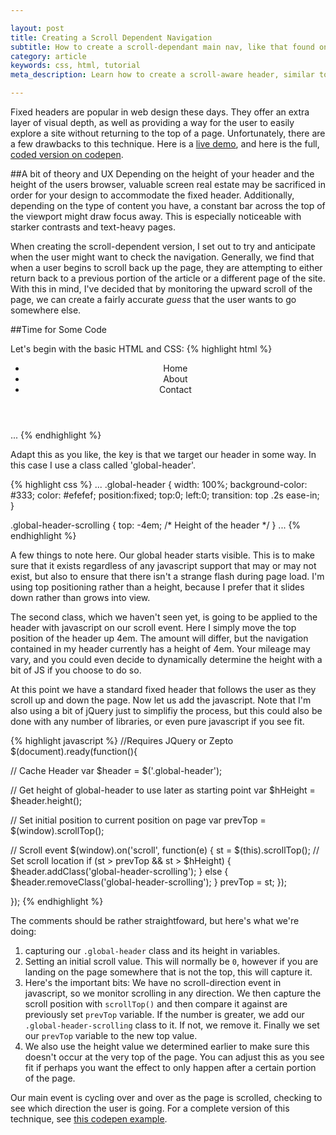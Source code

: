 ```yaml
---

layout: post
title: Creating a Scroll Dependent Navigation
subtitle: How to create a scroll-dependant main nav, like that found on this site.
category: article
keywords: css, html, tutorial
meta_description: Learn how to create a scroll-aware header, similar to that found here at markmichon.com

---
```


Fixed headers are popular in web design these days. They offer an extra layer of visual depth, as well as providing a way for the user to easily explore a site without returning to the top of a page. Unfortunately, there are a few drawbacks to this technique. Here is a [live demo](http://codepen.io/markmichon/full/yicGB), and here is the full, [coded version on codepen](http://codepen.io/markmichon/pen/yicGB).

##A bit of theory and UX
Depending on the height of your header and the height of the users browser, valuable screen real estate may be sacrificed in order for your design to accommodate the fixed header. Additionally, depending on the type of content you have, a constant bar across the top of the viewport might draw focus away. This is especially noticeable with starker contrasts and text-heavy pages.

When creating the scroll-dependent version, I set out to try and anticipate when the user might want to check the navigation. Generally, we find that when a user begins to scroll back up the page, they are attempting to either return back to a previous portion of the article or a different page of the site. With this in mind, I've decided that by monitoring the upward scroll of the page, we can create a fairly accurate _guess_ that the user wants to go somewhere else.

##Time for Some Code

Let's begin with the basic HTML and CSS:
{% highlight html %}
  <header class="global-header">
    <ul>
      <li>Home</li>
      <li>About</li>
      <li>Contact</li>
    </ul>
  </header>
  ...
{% endhighlight %}

Adapt this as you like, the key is that we target our header in some way. In this case I use a class called 'global-header'.

{% highlight css %}
  ...
  .global-header {
    width: 100%;
    background-color: #333;
    color: #efefef;
    position:fixed;
    top:0;
    left:0;
    transition: top .2s ease-in;
  }

  .global-header-scrolling {
    top: -4em; /* Height of the header */
  }
  ...
{% endhighlight %}

A few things to note here. Our global header starts visible. This is to make sure that it exists regardless of any javascript support that may or may not exist, but also to ensure that there isn't a strange flash during page load. I'm using top positioning rather than a height, because I prefer that it slides down rather than grows into view.

The second class, which we haven't seen yet, is going to be applied to the header with javascript on our scroll event. Here I simply move the top position of the header up 4em. The amount will differ, but the navigation contained in my header currently has a height of 4em. Your mileage may vary, and you could even decide to dynamically determine the height with a bit of JS if you choose to do so.

At this point we have a standard fixed header that follows the user as they scroll up and down the page. Now let us add the javascript. Note that I'm also using a bit of jQuery just to simplifiy the process, but this could also be done with any number of libraries, or even pure javascript if you see fit.

{% highlight javascript %}
  //Requires JQuery or Zepto
  $(document).ready(function(){

  // Cache Header
  var $header = $('.global-header');

  // Get height of global-header to use later as starting point
  var $hHeight = $header.height();

  // Set initial position to current position on page
  var prevTop = $(window).scrollTop();

  // Scroll event
  $(window).on('scroll', function(e) {
    st = $(this).scrollTop(); // Set scroll location
    if (st > prevTop && st > $hHeight) {
      $header.addClass('global-header-scrolling');
    } else {
      $header.removeClass('global-header-scrolling');
    }
    prevTop = st;
  });

});
{% endhighlight %}

The comments should be rather straightfoward, but here's what we're doing:

1. capturing our `.global-header` class and its height in variables.
2. Setting an initial scroll value. This will normally be `0`, however if you are landing on the page somewhere that is not the top, this will capture it.
3. Here's the important bits: We have no scroll-direction event in javascript, so we monitor scrolling in any direction. We then capture the scroll position with `scrollTop()` and then compare it against are previously set `prevTop` variable. If the number is greater, we add our `.global-header-scrolling` class to it. If not, we remove it. Finally we set our `prevTop` variable to the new top value.
4. We also use the height value we determined earlier to make sure this doesn't occur at the very top of the page. You can adjust this as you see fit if perhaps you want the effect to only happen after a certain portion of the page.

Our main event is cycling over and over as the page is scrolled, checking to see which direction the user is going. For a complete version of this technique, see [this codepen example](http://codepen.io/markmichon/pen/yicGB).
